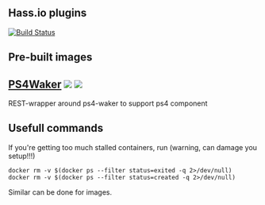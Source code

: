 ## Hass.io plugins

[![Build Status](https://travis-ci.org/x13-me/hassio-addons.svg?branch=master)](https://travis-ci.org/x13-me/hassio-addons)

## Pre-built images

## [PS4Waker](https://github.com/x13-me/hassio-addons/tree/master/ps4waker) [![](https://images.microbadger.com/badges/version/vkorn/armhf-ps4waker.svg)](https://microbadger.com/images/vkorn/armhf-ps4waker "Get your own version badge on microbadger.com") [![](https://images.microbadger.com/badges/image/vkorn/armhf-ps4waker.svg)](https://microbadger.com/images/vkorn/armhf-ps4waker "Get your own image badge on microbadger.com")

REST-wrapper around ps4-waker to support ps4 component

## Usefull commands

If you're getting too much stalled containers, run (warning, can damage you setup!!!)

```
docker rm -v $(docker ps --filter status=exited -q 2>/dev/null)
docker rm -v $(docker ps --filter status=created -q 2>/dev/null)
```
Similar can be done for images.
